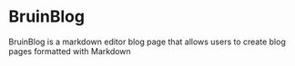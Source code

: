# BruinBlog

BruinBlog is a markdown editor blog page that allows users to create blog pages formatted with Markdown 
